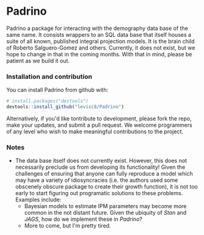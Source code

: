 
<!-- README.md is generated from README.Rmd. Please edit that file -->
Padrino
=======

Padrino a package for interacting with the demography data base of the same name. It consists wrappers to an SQL data base that itself houses a suite of all known, published integral projection models. It is the brain child of Roberto Salguero-Gomez and others. Currently, it does not exist, but we hope to change in that in the coming months. With that in mind, please be patient as we build it out.

### Installation and contribution

You can install Padrino from github with:

``` r
# install.packages("devtools")
devtools::install_github("levisc8/Padrino")
```

Alternatively, if you'd like tontribute to development, please fork the repo, make your updates, and submit a pull request. We welcome programmers of any level who wish to make meaningful contributions to the project.

### Notes

-   The data base itself does not currently exist. However, this does not necessarily preclude us from developing its functionality! Given the challenges of ensuring that anyone can fully reproduce a model which may have a variety of idiosyncracies (i.e. the authors used some obscenely obscure package to create their growth function), it is not too early to start figuring out programatic solutions to these problems. Examples include:
    -   Bayesian models to estimate IPM parameters may become more common in the not distant future. Given the ubiquity of *Stan* and *JAGS*, how do we implement these in *Padrino*?
    -   More to come, but I'm pretty tired.
